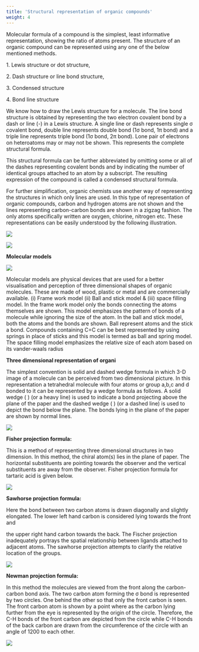```yaml
---
title: 'Structural representation of organic compounds'
weight: 4
---
```




Molecular formula of a compound is the simplest, least informative representation, showing the ratio of atoms present. The structure of an organic compound can be represented using any one of the below mentioned methods.

1\. Lewis structure or dot structure,

2\. Dash structure or line bond structure,

3\. Condensed structure

4\. Bond line structure

We know how to draw the Lewis
structure for a molecule. The line bond
structure is obtained by representing the
two electron covalent bond by a dash or
line (-) in a Lewis structure. A single line
or dash represents single σ covalent bond,
double line represents double bond (1σ
bond, 1π bond) and a triple line represents triple bond (1σ bond, 2π bond). Lone pair
of electrons on heteroatoms may or may
not be shown. This represents the complete
structural formula. 

This structural formula can be
further abbreviated by omitting some or all
of the dashes representing covalent bonds
and by indicating the number of identical
groups attached to an atom by a subscript.
The resulting expression of the compound is
called a condensed structural formula.

For further simplification, organic
chemists use another way of representing
the structures in which only lines are used.
In this type of representation of organic
compounds, carbon and hydrogen atoms
are not shown and the lines representing
carbon-carbon bonds are shown in a zigzag
fashion. The only atoms specifically written
are oxygen, chlorine, nitrogen etc. These
representations can be easily understood by
the following illustration.

![](s29.png)

![](s30.png)

**Molecular models**

![](s31.png)


Molecular models are physical devices that are used for a better visualisation and
perception of three dimensional shapes of organic molecules. These are made of wood,
plastic or metal and are commercially available. (i) Frame work model (ii) Ball and stick
model & (iii) space filling model. In the frame work model only the bonds connecting the
atoms themselves are shown. This model emphasizes the pattern of bonds of a molecule
while ignoring the size of the atom. In the ball and stick model, both the atoms and the
bonds are shown. Ball represent atoms and the stick a bond. Compounds containing C=C
can be best represented by using springs in place of sticks and this model is termed as ball
and spring model. The space filling model emphasizes the relative size of each atom based
on its vander-waals radius

**Three dimensional representation of organi**

The simplest convention is solid and dashed wedge formula in which 3-D image of a
molecule can be perceived from two dimensional picture. In this representation a tetrahedral
molecule with four atoms or group a,b,c and d bonded to it can be represented by a wedge
formula as follows. A solid wedge ( ) (or a heavy line) is used to indicate a bond projecting 
above the plane of the paper and the dashed
wedge ( ) (or a dashed line) is used to
depict the bond below the plane. The bonds
lying in the plane of the paper are shown by
normal lines.

![](s32.png)



**Fisher projection formula:**

This is a method of representing three
dimensional structures in two dimension.
In this method, the chiral atom(s) lies in the
plane of paper. The horizontal substituents
are pointing towards the observer and the
vertical substituents are away from the
observer. Fisher projection formula for
tartaric acid is given below.

![](s33.png)


**Sawhorse projection formula:**

Here the bond between two carbon atoms is drawn diagonally and slightly elongated. The lower left hand carbon is considered lying towards the front and  

the upper right hand carbon towards the back. The Fischer projection inadequately portrays the spatial relationship between ligands attached to adjacent atoms. The sawhorse projection attempts to clarify the relative location of the groups.

![](s34.png)



**Newman projection formula:**

In this method the molecules are viewed from the front along the carbon- carbon bond axis. The two carbon atom forming the σ bond is represented by two circles. One behind the other so that only the front carbon is seen. The front carbon atom is shown by a point where as the carbon lying further from the eye is represented by the origin of the circle. Therefore, the C-H bonds of the front carbon are depicted from the circle while C-H bonds of the back carbon are drawn from the circumference of the circle with an angle of 1200 to each other.

![](s35.png)


